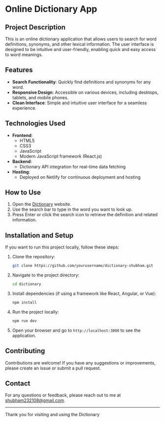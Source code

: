 # Online Dictionary App

## Project Description

This is an online dictionary application that allows users to search for word definitions, synonyms, and other lexical information. The user interface is designed to be intuitive and user-friendly, enabling quick and easy access to word meanings.

## Features

- **Search Functionality**: Quickly find definitions and synonyms for any word.
- **Responsive Design**: Accessible on various devices, including desktops, tablets, and mobile phones.
- **Clean Interface**: Simple and intuitive user interface for a seamless experience.

## Technologies Used

- **Frontend**:
  - HTML5
  - CSS3
  - JavaScript
  - Modern JavaScript framework (React.js)
- **Backend**:
  - Dictionary API integration for real-time data fetching
- **Hosting**:
  - Deployed on Netlify for continuous deployment and hosting

## How to Use

1. Open the [Dictionary](https://dictionary-shubham.netlify.app/) website.
2. Use the search bar to type in the word you want to look up.
3. Press Enter or click the search icon to retrieve the definition and related information.

## Installation and Setup

If you want to run this project locally, follow these steps:

1. Clone the repository:
    ```sh
    git clone https://github.com/yourusername/dictionary-shubham.git
    ```

2. Navigate to the project directory:
    ```sh
    cd dictionary
    ```

3. Install dependencies (if using a framework like React, Angular, or Vue):
    ```sh
    npm install
    ```

4. Run the project locally:
    ```sh
    npm run dev
    ```

5. Open your browser and go to `http://localhost:3000` to see the application.

## Contributing

Contributions are welcome! If you have any suggestions or improvements, please create an issue or submit a pull request.


## Contact

For any questions or feedback, please reach out to me at shubham232108@gmail.com.

---

Thank you for visiting and using the Dictionary 

